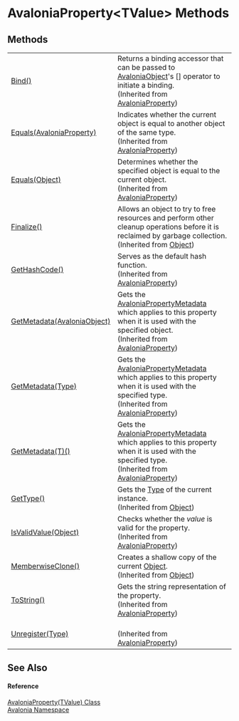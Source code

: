 # AvaloniaProperty&lt;TValue&gt; Methods




## Methods
<table>
<tr>
<td><a href="M_Avalonia_AvaloniaProperty_Bind">Bind()</a></td>
<td>Returns a binding accessor that can be passed to <a href="T_Avalonia_AvaloniaObject">AvaloniaObject</a>'s [] operator to initiate a binding.<br />(Inherited from <a href="T_Avalonia_AvaloniaProperty">AvaloniaProperty</a>)</td>
</tr>
<tr>
<td><a href="M_Avalonia_AvaloniaProperty_Equals">Equals(AvaloniaProperty)</a></td>
<td>Indicates whether the current object is equal to another object of the same type.<br />(Inherited from <a href="T_Avalonia_AvaloniaProperty">AvaloniaProperty</a>)</td>
</tr>
<tr>
<td><a href="M_Avalonia_AvaloniaProperty_Equals_1">Equals(Object)</a></td>
<td>Determines whether the specified object is equal to the current object.<br />(Inherited from <a href="T_Avalonia_AvaloniaProperty">AvaloniaProperty</a>)</td>
</tr>
<tr>
<td><a href="https://learn.microsoft.com/dotnet/api/system.object.finalize" target="_blank" rel="noopener noreferrer">Finalize()</a></td>
<td>Allows an object to try to free resources and perform other cleanup operations before it is reclaimed by garbage collection.<br />(Inherited from <a href="https://learn.microsoft.com/dotnet/api/system.object" target="_blank" rel="noopener noreferrer">Object</a>)</td>
</tr>
<tr>
<td><a href="M_Avalonia_AvaloniaProperty_GetHashCode">GetHashCode()</a></td>
<td>Serves as the default hash function.<br />(Inherited from <a href="T_Avalonia_AvaloniaProperty">AvaloniaProperty</a>)</td>
</tr>
<tr>
<td><a href="M_Avalonia_AvaloniaProperty_GetMetadata">GetMetadata(AvaloniaObject)</a></td>
<td>Gets the <a href="T_Avalonia_AvaloniaPropertyMetadata">AvaloniaPropertyMetadata</a> which applies to this property when it is used with the specified object.<br />(Inherited from <a href="T_Avalonia_AvaloniaProperty">AvaloniaProperty</a>)</td>
</tr>
<tr>
<td><a href="M_Avalonia_AvaloniaProperty_GetMetadata_1">GetMetadata(Type)</a></td>
<td>Gets the <a href="T_Avalonia_AvaloniaPropertyMetadata">AvaloniaPropertyMetadata</a> which applies to this property when it is used with the specified type.<br />(Inherited from <a href="T_Avalonia_AvaloniaProperty">AvaloniaProperty</a>)</td>
</tr>
<tr>
<td><a href="M_Avalonia_AvaloniaProperty_GetMetadata__1">GetMetadata(T)()</a></td>
<td>Gets the <a href="T_Avalonia_AvaloniaPropertyMetadata">AvaloniaPropertyMetadata</a> which applies to this property when it is used with the specified type.<br />(Inherited from <a href="T_Avalonia_AvaloniaProperty">AvaloniaProperty</a>)</td>
</tr>
<tr>
<td><a href="https://learn.microsoft.com/dotnet/api/system.object.gettype" target="_blank" rel="noopener noreferrer">GetType()</a></td>
<td>Gets the <a href="https://learn.microsoft.com/dotnet/api/system.type" target="_blank" rel="noopener noreferrer">Type</a> of the current instance.<br />(Inherited from <a href="https://learn.microsoft.com/dotnet/api/system.object" target="_blank" rel="noopener noreferrer">Object</a>)</td>
</tr>
<tr>
<td><a href="M_Avalonia_AvaloniaProperty_IsValidValue">IsValidValue(Object)</a></td>
<td>Checks whether the <em>value</em> is valid for the property.<br />(Inherited from <a href="T_Avalonia_AvaloniaProperty">AvaloniaProperty</a>)</td>
</tr>
<tr>
<td><a href="https://learn.microsoft.com/dotnet/api/system.object.memberwiseclone" target="_blank" rel="noopener noreferrer">MemberwiseClone()</a></td>
<td>Creates a shallow copy of the current <a href="https://learn.microsoft.com/dotnet/api/system.object" target="_blank" rel="noopener noreferrer">Object</a>.<br />(Inherited from <a href="https://learn.microsoft.com/dotnet/api/system.object" target="_blank" rel="noopener noreferrer">Object</a>)</td>
</tr>
<tr>
<td><a href="M_Avalonia_AvaloniaProperty_ToString">ToString()</a></td>
<td>Gets the string representation of the property.<br />(Inherited from <a href="T_Avalonia_AvaloniaProperty">AvaloniaProperty</a>)</td>
</tr>
<tr>
<td><a href="M_Avalonia_AvaloniaProperty_Unregister">Unregister(Type)</a></td>
<td><br />(Inherited from <a href="T_Avalonia_AvaloniaProperty">AvaloniaProperty</a>)</td>
</tr>
</table>

## See Also


#### Reference
<a href="T_Avalonia_AvaloniaProperty_1">AvaloniaProperty(TValue) Class</a>  
<a href="N_Avalonia">Avalonia Namespace</a>  
